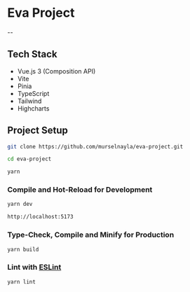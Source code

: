 # Eva Project
--

## Tech Stack

- Vue.js 3 (Composition API)
- Vite
- Pinia
- TypeScript
- Tailwind
- Highcharts


## Project Setup

```sh
git clone https://github.com/murselnayla/eva-project.git
```

```sh
cd eva-project
```

```sh
yarn
```

### Compile and Hot-Reload for Development

```sh
yarn dev

http://localhost:5173
```

### Type-Check, Compile and Minify for Production

```sh
yarn build 
```

### Lint with [ESLint](https://eslint.org/)

```sh
yarn lint
```
